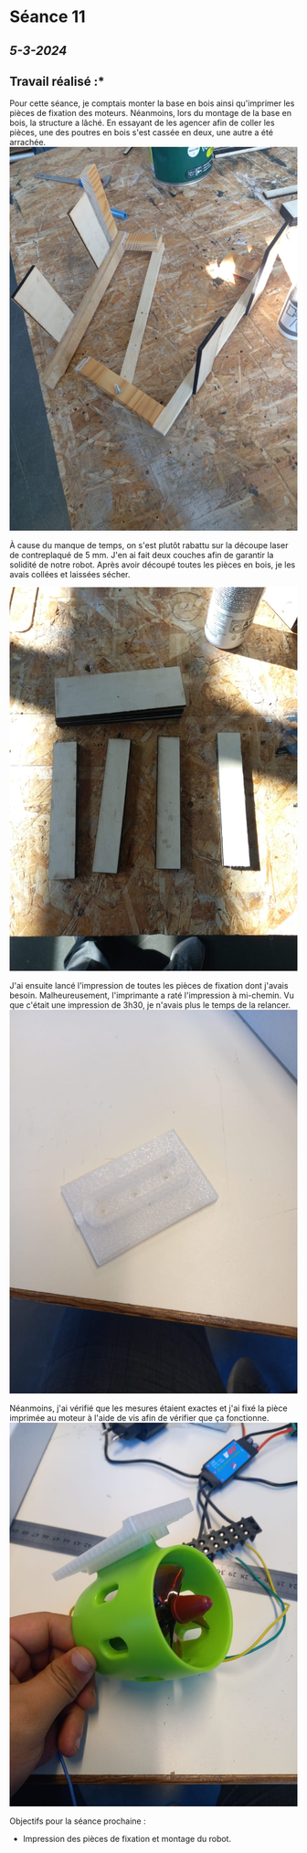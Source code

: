 # **Séance 11**
## *5-3-2024* 

## Travail réalisé :*

Pour cette séance, je comptais monter la base en bois ainsi qu'imprimer les pièces de fixation des moteurs. Néanmoins, lors du montage de la base en bois, la structure a lâché. En essayant de les agencer afin de coller les pièces, une des poutres en bois s'est cassée en deux, une autre a été arrachée.
![](https://github.com/TibaudoRomain/ProjetAR/blob/main/Reports/Anas/Images/WhatsApp%20Image%202024-03-07%20at%2019.45.27.jpeg?raw=true)

À cause du manque de temps, on s'est plutôt rabattu sur la découpe laser de contreplaqué de 5 mm. J'en ai fait deux couches afin de garantir la solidité de notre robot. Après avoir découpé toutes les pièces en bois, je les avais collées et laissées sécher.

![](https://github.com/TibaudoRomain/ProjetAR/blob/main/Reports/Anas/Images/WhatsApp%20Image%202024-03-07%20at%2019.45.26%20(1).jpeg?raw=true)

J'ai ensuite lancé l'impression de toutes les pièces de fixation dont j'avais besoin. Malheureusement, l'imprimante a raté l'impression à mi-chemin. Vu que c'était une impression de 3h30, je n'avais plus le temps de la relancer.
![](https://github.com/TibaudoRomain/ProjetAR/blob/main/Reports/Anas/Images/WhatsApp%20Image%202024-03-07%20at%2019.45.28.jpeg?raw=true)

Néanmoins, j'ai vérifié que les mesures étaient exactes et j'ai fixé la pièce imprimée au moteur à l'aide de vis afin de vérifier que ça fonctionne.
![](https://github.com/TibaudoRomain/ProjetAR/blob/main/Reports/Anas/Images/WhatsApp%20Image%202024-03-07%20at%2019.45.28%20(1).jpeg?raw=true)

Objectifs pour la séance prochaine : 
-	Impression des pièces de fixation et montage du robot.
